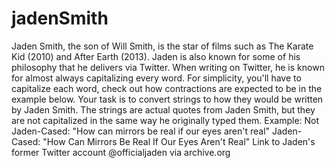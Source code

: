# jadenSmith
Jaden Smith, the son of Will Smith, is the star of films such as The Karate Kid (2010) and After Earth (2013). Jaden is also known for some of his philosophy that he delivers via Twitter. When writing on Twitter, he is known for almost always capitalizing every word. For simplicity, you'll have to capitalize each word, check out how contractions are expected to be in the example below.  Your task is to convert strings to how they would be written by Jaden Smith. The strings are actual quotes from Jaden Smith, but they are not capitalized in the same way he originally typed them.  Example:  Not Jaden-Cased: "How can mirrors be real if our eyes aren't real" Jaden-Cased:     "How Can Mirrors Be Real If Our Eyes Aren't Real" Link to Jaden's former Twitter account @officialjaden via archive.org
